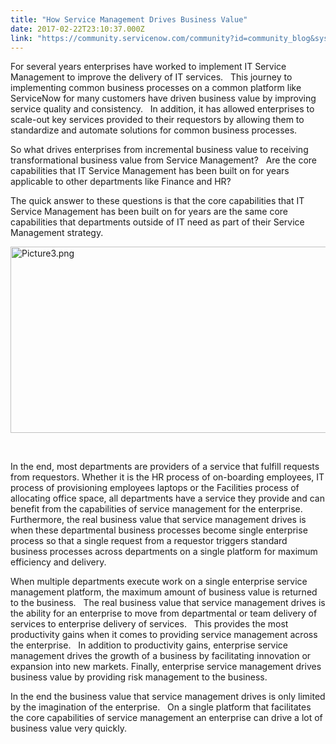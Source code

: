 ```yaml
---
title: "How Service Management Drives Business Value"
date: 2017-02-22T23:10:37.000Z
link: "https://community.servicenow.com/community?id=community_blog&sys_id=20dc2665dbd0dbc01dcaf3231f9619ec"
---
```

<p>For several years enterprises have worked to implement IT Service Management to improve the delivery of IT services.   This journey to implementing common business processes on a common platform like ServiceNow for many customers have driven business value by improving service quality and consistency.   In addition, it has allowed enterprises to scale-out key services provided to their requestors by allowing them to standardize and automate solutions for common business processes.</p><p>So what drives enterprises from incremental business value to receiving transformational business value from Service Management?   Are the core capabilities that IT Service Management has been built on for years applicable to other departments like Finance and HR?</p><p></p><p>The quick answer to these questions is that the core capabilities that IT Service Management has been built on for years are the same core capabilities that departments outside of IT need as part of their Service Management strategy.</p><p></p><p><img  alt="Picture3.png" class="image-1 jive-image" src="c14dc586db189f048c8ef4621f96193e.iix" style="width: 620px; height: 298px;"/></p><p>     </p><p>In the end, most departments are providers of a service that fulfill requests from requestors. Whether it is the HR process of on-boarding employees, IT process of provisioning employees laptops or the Facilities process of allocating office space, all departments have a service they provide and can benefit from the capabilities of service management for the enterprise.   Furthermore, the real business value that service management drives is when these departmental business processes become single enterprise process so that a single request from a requestor triggers standard business processes across departments on a single platform for maximum efficiency and delivery.</p><p></p><p>When multiple departments execute work on a single enterprise service management platform, the maximum amount of business value is returned to the business.   The real business value that service management drives is the ability for an enterprise to move from departmental or team delivery of services to enterprise delivery of services.   This provides the most productivity gains when it comes to providing service management across the enterprise.   In addition to productivity gains, enterprise service management drives the growth of a business by facilitating innovation or expansion into new markets. Finally, enterprise service management drives business value by providing risk management to the business.</p><p>In the end the business value that service management drives is only limited by the imagination of the enterprise.   On a single platform that facilitates the core capabilities of service management an enterprise can drive a lot of business value very quickly.</p>